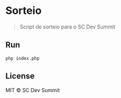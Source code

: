 # Sorteio

> Script de sorteio para o SC Dev Summit

## Run

```
php index.php
```

## License

MIT &copy; SC Dev Summit